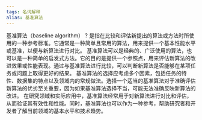 ```yaml
---
tags: 名词解释
alias: 基准算法
---
```


基准算法（baseline algorithm）
?
是指在比较和评估新提出的算法或方法时所使用的一种参考标准。它通常是一种简单且常用的算法，用来提供一个基本性能水平或基准，以便与新算法进行对比。
基准算法可以是经典的、广泛使用的算法，也可以是一种简单的启发式方法。它的目的是提供一个参照点，用来评估新算法的改进效果或性能表现。通过与基准算法进行比较，可以判断新算法是否能够在某项任务或问题上取得更好的结果。
基准算法的选择应考虑多个因素，包括任务的特性、数据集的特点以及领域内的常规做法。选择一个适当的基准算法对于准确评估新算法的优劣至关重要，因为如果基准算法选择不当，可能无法准确反映新算法的改进。
在研究领域和实际应用中，基准算法经常用于对新算法进行对比和评估，从而验证其有效性和性能。同时，基准算法也可以作为一种参考，帮助研究者和开发者了解当前领域的基本水平和技术趋势。
<!--SR:!2023-05-19,1,230-->